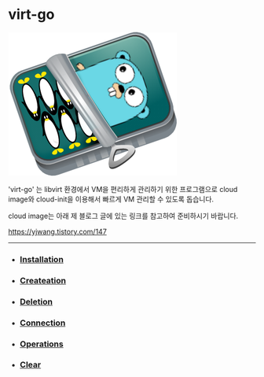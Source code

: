 # virt-go

![](https://github.com/YoungjuWang/virt-go/blob/v2/img/virt-go.png)

'virt-go' 는 libvirt 환경에서 VM을 편리하게 관리하기 위한 프로그램으로 cloud image와 cloud-init을 이용해서 빠르게 VM 관리할 수 있도록 돕습니다.

cloud image는 아래 제 블로그 글에 있는 링크를 참고하여 준비하시기 바랍니다. 

https://yjwang.tistory.com/147

---
 
- ### [Installation](https://github.com/YoungjuWang/virt-go/blob/v2/doc/Installation.md)
- ### [Createation](https://github.com/YoungjuWang/virt-go/blob/v2/doc/Creation.md)
- ### [Deletion](https://github.com/YoungjuWang/virt-go/blob/v2/doc/Deletion.md)
- ### [Connection](https://github.com/YoungjuWang/virt-go/blob/v2/doc/Connection.md)
- ### [Operations](https://github.com/YoungjuWang/virt-go/blob/v2/doc/Operations.md)
- ### [Clear](https://github.com/YoungjuWang/virt-go/blob/v2/doc/Clear.md)
